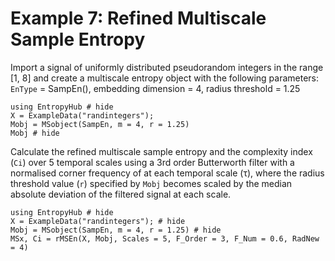 # Example 7: Refined Multiscale Sample Entropy

Import a signal of uniformly distributed pseudorandom integers in the range [1, 8] and
create a multiscale entropy object with the following parameters:
`EnType` = SampEn(), embedding dimension = 4, radius threshold = 1.25
```@example
using EntropyHub # hide
X = ExampleData("randintegers");
Mobj = MSobject(SampEn, m = 4, r = 1.25)
Mobj # hide
```

Calculate the refined multiscale sample entropy and the complexity index (`Ci`) over 5
temporal scales using a 3rd order Butterworth filter with a normalised corner frequency
of at each temporal scale (τ), where the radius threshold value (`r`) specified by `Mobj`
becomes scaled by the median absolute deviation of the filtered signal at each scale.
```@example
using EntropyHub # hide
X = ExampleData("randintegers"); # hide
Mobj = MSobject(SampEn, m = 4, r = 1.25) # hide
MSx, Ci = rMSEn(X, Mobj, Scales = 5, F_Order = 3, F_Num = 0.6, RadNew = 4)
```